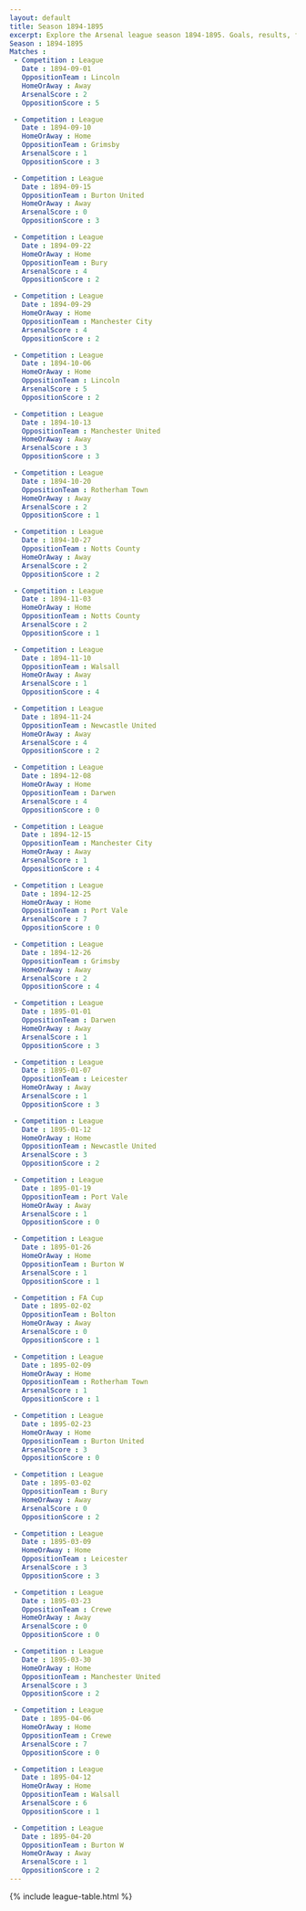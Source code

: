 ```yaml
---
layout: default
title: Season 1894-1895 
excerpt: Explore the Arsenal league season 1894-1895. Goals, results, fixtures from the 1894-1895 season on History of Arsenal Football Club
Season : 1894-1895
Matches :
 - Competition : League
   Date : 1894-09-01
   OppositionTeam : Lincoln
   HomeOrAway : Away
   ArsenalScore : 2
   OppositionScore : 5

 - Competition : League
   Date : 1894-09-10
   HomeOrAway : Home
   OppositionTeam : Grimsby
   ArsenalScore : 1
   OppositionScore : 3

 - Competition : League
   Date : 1894-09-15
   OppositionTeam : Burton United
   HomeOrAway : Away
   ArsenalScore : 0
   OppositionScore : 3

 - Competition : League
   Date : 1894-09-22
   HomeOrAway : Home
   OppositionTeam : Bury
   ArsenalScore : 4
   OppositionScore : 2

 - Competition : League
   Date : 1894-09-29
   HomeOrAway : Home
   OppositionTeam : Manchester City
   ArsenalScore : 4
   OppositionScore : 2

 - Competition : League
   Date : 1894-10-06
   HomeOrAway : Home
   OppositionTeam : Lincoln
   ArsenalScore : 5
   OppositionScore : 2

 - Competition : League
   Date : 1894-10-13
   OppositionTeam : Manchester United
   HomeOrAway : Away
   ArsenalScore : 3
   OppositionScore : 3

 - Competition : League
   Date : 1894-10-20
   OppositionTeam : Rotherham Town
   HomeOrAway : Away
   ArsenalScore : 2
   OppositionScore : 1

 - Competition : League
   Date : 1894-10-27
   OppositionTeam : Notts County
   HomeOrAway : Away
   ArsenalScore : 2
   OppositionScore : 2

 - Competition : League
   Date : 1894-11-03
   HomeOrAway : Home
   OppositionTeam : Notts County
   ArsenalScore : 2
   OppositionScore : 1

 - Competition : League
   Date : 1894-11-10
   OppositionTeam : Walsall
   HomeOrAway : Away
   ArsenalScore : 1
   OppositionScore : 4

 - Competition : League
   Date : 1894-11-24
   OppositionTeam : Newcastle United
   HomeOrAway : Away
   ArsenalScore : 4
   OppositionScore : 2

 - Competition : League
   Date : 1894-12-08
   HomeOrAway : Home
   OppositionTeam : Darwen
   ArsenalScore : 4
   OppositionScore : 0

 - Competition : League
   Date : 1894-12-15
   OppositionTeam : Manchester City
   HomeOrAway : Away
   ArsenalScore : 1
   OppositionScore : 4

 - Competition : League
   Date : 1894-12-25
   HomeOrAway : Home
   OppositionTeam : Port Vale
   ArsenalScore : 7
   OppositionScore : 0

 - Competition : League
   Date : 1894-12-26
   OppositionTeam : Grimsby
   HomeOrAway : Away
   ArsenalScore : 2
   OppositionScore : 4

 - Competition : League
   Date : 1895-01-01
   OppositionTeam : Darwen
   HomeOrAway : Away
   ArsenalScore : 1
   OppositionScore : 3

 - Competition : League
   Date : 1895-01-07
   OppositionTeam : Leicester
   HomeOrAway : Away
   ArsenalScore : 1
   OppositionScore : 3

 - Competition : League
   Date : 1895-01-12
   HomeOrAway : Home
   OppositionTeam : Newcastle United
   ArsenalScore : 3
   OppositionScore : 2

 - Competition : League
   Date : 1895-01-19
   OppositionTeam : Port Vale
   HomeOrAway : Away
   ArsenalScore : 1
   OppositionScore : 0

 - Competition : League
   Date : 1895-01-26
   HomeOrAway : Home
   OppositionTeam : Burton W
   ArsenalScore : 1
   OppositionScore : 1

 - Competition : FA Cup
   Date : 1895-02-02
   OppositionTeam : Bolton
   HomeOrAway : Away
   ArsenalScore : 0
   OppositionScore : 1

 - Competition : League
   Date : 1895-02-09
   HomeOrAway : Home
   OppositionTeam : Rotherham Town
   ArsenalScore : 1
   OppositionScore : 1

 - Competition : League
   Date : 1895-02-23
   HomeOrAway : Home
   OppositionTeam : Burton United
   ArsenalScore : 3
   OppositionScore : 0

 - Competition : League
   Date : 1895-03-02
   OppositionTeam : Bury
   HomeOrAway : Away
   ArsenalScore : 0
   OppositionScore : 2

 - Competition : League
   Date : 1895-03-09
   HomeOrAway : Home
   OppositionTeam : Leicester
   ArsenalScore : 3
   OppositionScore : 3

 - Competition : League
   Date : 1895-03-23
   OppositionTeam : Crewe
   HomeOrAway : Away
   ArsenalScore : 0
   OppositionScore : 0

 - Competition : League
   Date : 1895-03-30
   HomeOrAway : Home
   OppositionTeam : Manchester United
   ArsenalScore : 3
   OppositionScore : 2

 - Competition : League
   Date : 1895-04-06
   HomeOrAway : Home
   OppositionTeam : Crewe
   ArsenalScore : 7
   OppositionScore : 0

 - Competition : League
   Date : 1895-04-12
   HomeOrAway : Home
   OppositionTeam : Walsall
   ArsenalScore : 6
   OppositionScore : 1

 - Competition : League
   Date : 1895-04-20
   OppositionTeam : Burton W
   HomeOrAway : Away
   ArsenalScore : 1
   OppositionScore : 2
---
```



{% include league-table.html %}